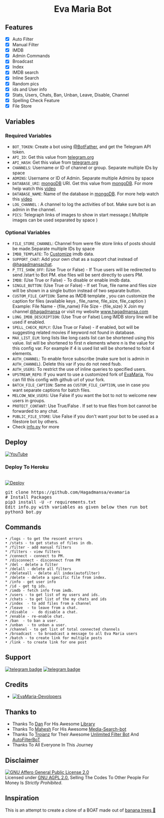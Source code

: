 <h1 align="center">
  <b>Eva Maria Bot</b>
</h1>

## Features

- [x] Auto Filter
- [x] Manual Filter
- [x] IMDB
- [x] Admin Commands
- [x] Broadcast
- [x] Index
- [x] IMDB search
- [x] Inline Search
- [x] Random pics
- [x] ids and User info 
- [x] Stats, Users, Chats, Ban, Unban, Leave, Disable, Channel
- [x] Spelling Check Feature
- [x] File Store
## Variables

### Required Variables
* `BOT_TOKEN`: Create a bot using [@BotFather](https://telegram.dog/BotFather), and get the Telegram API token.
* `API_ID`: Get this value from [telegram.org](https://my.telegram.org/apps)
* `API_HASH`: Get this value from [telegram.org](https://my.telegram.org/apps)
* `CHANNELS`: Username or ID of channel or group. Separate multiple IDs by space
* `ADMINS`: Username or ID of Admin. Separate multiple Admins by space
* `DATABASE_URI`: [mongoDB](https://www.mongodb.com) URI. Get this value from [mongoDB](https://www.mongodb.com). For more help watch this [video](https://youtu.be/1G1XwEOnxxo)
* `DATABASE_NAME`: Name of the database in [mongoDB](https://www.mongodb.com). For more help watch this [video](https://youtu.be/1G1XwEOnxxo)
* `LOG_CHANNEL` : A channel to log the activities of bot. Make sure bot is an admin in the channel.
* `PICS`: Telegraph links of images to show in start message.( Multiple images can be used separated by space )
### Optional Variables
* `FILE_STORE_CHANNEL`: Channel from were file store links of posts should be made.Separate multiple IDs by space
* `IMDB_TEMPLATE`: To [Customize](https://t.me/TeamEvamaria/9) imdb data.
* `SUPPORT_CHAT`: Add your own chat as a support chat instead of [@hagadmansachat](https://t.me/hagadmansachat).
* `P_TTI_SHOW_OFF`: (Use True or False) - If True users will be redirected to send /start to Bot PM. else files will be sent directly to users PM.
* `IMDB`: (Use True or False) - To disable or enable imdb data.
* `SINGLE_BUTTON`: (Use True or False) - If set True, file name and files size will be shown in a single button instead of two separate button.
* `CUSTOM_FILE_CAPTION`: Same as IMDB template , you can customize the caption for files  (available keys , file_name, file_size, file_caption ) <br> Example: File Name - {file_name} File Size - {file_size} X Join my channel [@hagadmansa](https://t.me/hagadmansa) or visit my website www.hagadmansa.com  
* `LONG_IMDB_DESCRIPTION`: (Use True or False) Long IMDB story line will be used if enabled.
* `SPELL_CHECK_REPLY`: (Use True or False) - if enabled, bot will be suggesting related movies if keyword not found in database.
* `MAX_LIST_ELM`: long lists like long casts list can be shortened using this value. list will be shortened to first n elements where n is the value for this config var. For example if 4 is used list will be shortened to foist 4 elements.
* `AUTH_CHANNEL`: To enable force subscribe (make sure bot is admin in `AUTH_CHANNEL`). Delete this var if you do not need fsub.
* `AUTH_USERS`: To restrict the use of inline queries to specified users.
* `UPSTREAM_REPO`: If you want to use a customized fork of [EvaMaria](https://github.com/hagadmansa/EvaMaria), You can fill this config with github url of your fork.
* `BATCH_FILE_CAPTION`: Same as `CUSTOM_FILE_CAPTION`, use in case you want separate captions for batch files.
* `MELCOW_NEW_USERS`: Use False if you want the bot to not to welcome new users in groups.
* `PROTECT_CONTANT`: Use True/False . If set to true files from bot cannot be forwarded to any chat.
* `PUBLIC_FILE_STORE`: Use False if you don't want your bot to be used as a filestore bot by others.
* Check [info.py](https://github.com/hagadmansa/evamaria/blob/master/info.py) for more


## Deploy

[![YouTube](https://img.shields.io/badge/YouTube-Video%20Tutorial-red?logo=youtube)](https://youtu.be/1G1XwEOnxxo)

### Deploy To Heroku
<p>
<br>
<a href="https://heroku.com/deploy?template=https://github.com/hagadmansa/Forward_2.0">
  <img src="https://www.herokucdn.com/deploy/button.svg" alt="Deploy">
</a>
</p>
<p>
<pre>
git clone https://github.com/Hagadmansa/evamaria
# Install Packages
pip3 install -U -r requirements.txt
Edit info.py with variables as given below then run bot
python3 bot.py
</pre>
</p>

## Commands
```
• /logs - to get the rescent errors
• /stats - to get status of files in db.
* /filter - add manual filters
* /filters - view filters
* /connect - connect to PM.
* /disconnect - disconnect from PM
* /del - delete a filter
* /delall - delete all filters
* /deleteall - delete all index(autofilter)
* /delete - delete a specific file from index.
* /info - get user info
* /id - get tg ids.
* /imdb - fetch info from imdb.
• /users - to get list of my users and ids.
• /chats - to get list of the my chats and ids 
• /index  - to add files from a channel
• /leave  - to leave from a chat.
• /disable  -  do disable a chat.
* /enable - re-enable chat.
• /ban  - to ban a user.
• /unban  - to unban a user.
• /channel - to get list of total connected channels
• /broadcast - to broadcast a message to all Eva Maria users
• /batch - to create link for multiple posts
• /link - to create link for one post
```
## Support
[![telegram badge](https://img.shields.io/badge/Telegram-Group-30302f?style=flat&logo=telegram)](https://t.me/hagadmansachat)
[![telegram badge](https://img.shields.io/badge/Telegram-Channel-30302f?style=flat&logo=telegram)](https://t.me/hagadmansa)

## Credits 
* [![EvaMaria-Devolopers](https://img.shields.io/static/v1?label=EvaMaria&message=Devolopers&color=critical)](https://t.me/EvaMariaDevs)


## Thanks to 
 - Thanks To [Dan](https://github.com/pyrogram) For His Awesome [Library](https://github.com/pyrogram/pyrogram)
 - Thanks To [Mahesh](https://github.com/Mahesh0253) For His Awesome [Media-Search-bot](https://github.com/Mahesh0253/Media-Search-bot)
 - Thanks To [Trojanz](https://github.com/trojanzhex) for Their Awesome [Unlimited Filter Bot](https://github.com/TroJanzHEX/Unlimited-Filter-Bot) And [AutoFilterBoT](https://github.com/trojanzhex/auto-filter-bot)
 - Thanks To All Everyone In This Journey

## Disclaimer
[![GNU Affero General Public License 2.0](https://www.gnu.org/graphics/agplv3-155x51.png)](https://www.gnu.org/licenses/agpl-3.0.en.html#header)    
Licensed under [GNU AGPL 2.0.](https://github.com/EvamariaTG/evamaria/blob/master/LICENSE)
Selling The Codes To Other People For Money Is *Strictly Prohibited*.

## Inspiration
This is an attempt to create a clone of a BOAT made out of [banana trees 🌳](https://t.me/GetTGLink/4187)

